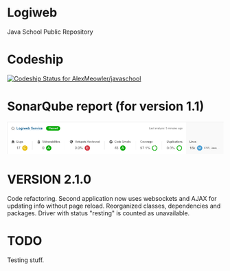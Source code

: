 # Logiweb
Java School Public Repository

# Codeship
[![Codeship Status for AlexMeowler/javaschool](https://app.codeship.com/projects/ae9cc548-5107-43bc-a4c0-60ee813c0211/status?branch=main)](https://app.codeship.com/projects/423888)

# SonarQube report (for version 1.1)
![SonarQube report](sonar.png?raw=true "SonarQube Report")

# VERSION 2.1.0

Code refactoring. Second application now uses websockets and AJAX for updating info without page reload. Reorganized classes, dependencies and packages. Driver with status "resting" is counted as unavailable.

# TODO

Testing stuff.